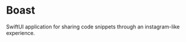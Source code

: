 Boast
=======================
SwiftUI application for sharing code snippets through an instagram-like experience. 
